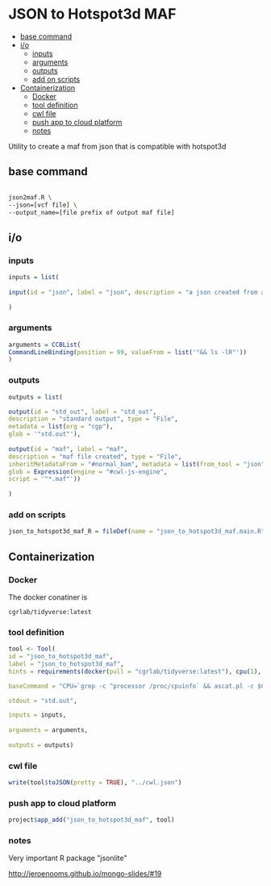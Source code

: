 JSON to Hotspot3d MAF
================

-   [base command](#base-command)
-   [i/o](#io)
    -   [inputs](#inputs)
    -   [arguments](#arguments)
    -   [outputs](#outputs)
    -   [add on scripts](#add-on-scripts)
-   [Containerization](#containerization)
    -   [Docker](#docker)
    -   [tool definition](#tool-definition)
    -   [cwl file](#cwl-file)
    -   [push app to cloud platform](#push-app-to-cloud-platform)
    -   [notes](#notes)

Utility to create a maf from json that is compatible with hotspot3d

base command
------------

``` sh

json2maf.R \
--json=[vcf file] \
--output_name=[file prefix of output maf file]
```

i/o
---

### inputs

``` r
inputs = list(
  
input(id = "json", label = "json", description = "a json created from an annotated vcf", type = "File", prefix = "--json=")
  
)
```

### arguments

``` r
arguments = CCBList(
CommandLineBinding(position = 99, valueFrom = list('"&& ls -lR"'))
)
```

### outputs

``` r
outputs = list(

output(id = "std_out", label = "std_out", 
description = "standard output", type = "File",
metadata = list(org = "cgp"),
glob = '"std.out"'),
  
output(id = "maf", label = "maf", 
description = "maf file created", type = "File",
inheritMetadataFrom = "#normal_bam", metadata = list(from_tool = "json"),
glob = Expression(engine = "#cwl-js-engine",
script = '"*.maf"'))
  
)
```

### add on scripts

``` r
json_to_hotspot3d_maf_R = fileDef(name = "json_to_hotspot3d_maf.main.R", content = read_file("json_to_hotspot3d_maf.main.R"))
```

Containerization
----------------

### Docker

The docker conatiner is

`cgrlab/tidyverse:latest`

### tool definition

``` r
tool <- Tool(
id = "json_to_hotspot3d_maf", 
label = "json_to_hotspot3d_maf",
hints = requirements(docker(pull = "cgrlab/tidyverse:latest"), cpu(1), mem(1000)),

baseCommand = "CPU=`grep -c ^processor /proc/cpuinfo` && ascat.pl -c $CPU -rs Human -ra NCBI37 -pr WGS -pl ILLUMINA -sg ascat_SnpGcCorrections.tsv -q 20 -g L -o ascat_output",

stdout = "std.out",

inputs = inputs,
  
arguments = arguments,
  
outputs = outputs)
```

### cwl file

``` r
write(tool$toJSON(pretty = TRUE), "../cwl.json")
```

### push app to cloud platform

``` r
project$app_add("json_to_hotspot3d_maf", tool)
```

### notes

Very important R package "jsonlite"

<http://jeroenooms.github.io/mongo-slides/#19>
